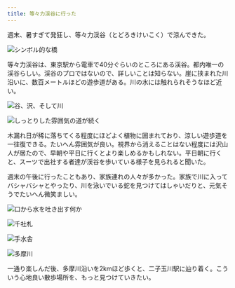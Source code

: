 ```yaml
---
title: 等々力渓谷に行った
---
```

週末、暑すぎて発狂し、等々力渓谷（とどろきけいこく）で涼んできた。

![](https://lh3.googleusercontent.com/bZJnjA0L3gPr77_3_HThSTFxp9lMMLIlMoIcMaXB1UTrf2vlK2sFD23K66ayiTTmN9zEvnxL9cIG_eN0T6BQXrBaL_Nd8S_RmjVGdsF-TJ7_MwOnQii4bSrL8mrm7C31BfNOSQBwou203RxvN46FURNcQtlP-iXZbL8ueCSzKjvmFzW1ZpuKO6GdWM42dA "シンボル的な橋")

等々力渓谷は、東京駅から電車で40分ぐらいのところにある渓谷。都内唯一の渓谷らしい。渓谷のプロではないので、詳しいことは知らない。崖に挟まれた川沿いに、数百メートルほどの遊歩道がある。川の水には触れられそうなほど近い。

![](https://lh6.googleusercontent.com/5OiuxEc9YfrHGW9mfTC9cNS1L4-lpv5ah45CAmEOyVU_trhhyXbRPzC3CvTm2ifa5v9X0Yu0j0jVnzEbxJjXJhL6KadAaqiTPg7vqBKAwiNdKIhQYGh7biQ_VB7M6nAKYBxijfJk5o6Nx5gDfj4MFyi-akmipGm77AzFjQcWOgbyEHkVHDmaLBrpQEKeWg "谷、沢、そして川")

![](https://lh5.googleusercontent.com/T7qEQjgnatfUqx9gAdUFuNqTO5Tx_owPr2fpnQUJCPrWcWdKxWi7jQjLGRZzEIxxXPbr167neHC0IhQ63OJ7jLTl0DQ4QOQVMOTjtUnSTW9xKnv3YM38-KqRjRztRaEcRvZmB-le6AZDChOn1Ak5QBci3kVt-4tYUOpdyVLjneowE0HpKnXsGw0gsZOwfw "しっとりした雰囲気の道が続く")

木漏れ日が稀に落ちてくる程度にほどよく植物に囲まれており、涼しい遊歩道を一往復できる。たいへん雰囲気が良い。視界から消えることはない程度には沢山人が居たので、早朝や平日に行くとより楽しめるかもしれない。平日朝に行くと、スーツで出社する者達が渓谷を歩いている様子を見られると聞いた。

週末の午後に行ったこともあり、家族連れの人々が多かった。家族で川に入ってバシャバシャとやったり、川を泳いでいる蛇を見つけてはしゃいだりと、元気そうでたいへん微笑ましい。

![](https://lh4.googleusercontent.com/86yZgAbMygZtSRbcSwnf9rC0JOWI_hUMnXlhM9zUTtBPo8qotG1Txz8qEaDmxLGhZV8rFgwyTQdT-c5eux8adsmnvKOap0YhAwT4vlvMaeEOO1jS5cO0lNVeSraTarhO47NHstQvqPXVI3gbFX2p6mHSLD0jwOIaoNTIKKCwG8mx-8U7i8bX_c-jIYZI7Q "口から水を吐き出す何か")

![](https://lh3.googleusercontent.com/1xA1e1a6ceW1rzmAxqSKv6tDO7aGGsgcDuxesmiqd3Pv03uYn4yx8kMLzgaGhhs3D6IiOwjbHTdNw4X307-4lE_2DJCp-i2ZkCcpjPyj6DTVRucGkyt2TUJNp5tmZzzzuwLPrU0VywbyBIL8QxNFmobWhcNL8-QluYm_SphjMz-suKRqNYPzD-dPJGLh4g "千社札")

![](https://lh4.googleusercontent.com/DYwXirwT2Q3rqyi0bbWkRQoZhxuOdpvIrf3K0moOYnvyPXmXcItn43yaJR5etnROsCebKw9aGEk1DzcOQLlKuThc7spHiVVeNFNS16gDRXgYoiqZJZr7ErP6aLF91Iayn45XuBJk2VvYEVe2V0l3-kUSrljoz5ncTohzgycUepfT-eu9jdoBt-B8_v2rXA "手水舎")

![](https://lh4.googleusercontent.com/5ZFGfRDEXWtReWH7Vmn2vBlTx7cmuusPARlmyOuQ0BZN8QR154oqSp3yCYdJzeWkmyiDXjn-GhNB93h2R9sDTzGz7hv973ObW35n33EUh16LUBY8VVkBpE4eide0qa29NjVcRcxi-AlFCnuQipTVU9KxmQbYIronDGHj2GlwxgOgixJaTQPArmaG-OPCUA "多摩川")

一通り楽しんだ後、多摩川沿いを2kmほど歩くと、二子玉川駅に辿り着く。こういう心地良い散歩場所を、もっと見つけていきたい。
